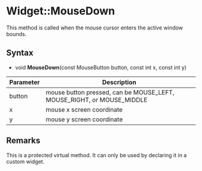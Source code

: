 # Widget::MouseDown

This method is called when the mouse cursor enters the active window bounds.

## Syntax

- void **MouseDown**(const MouseButton button, const int x, const int y)


| Parameter | Description |
|---|---|
| button | mouse button pressed, can be MOUSE_LEFT, MOUSE_RIGHT, or MOUSE_MIDDLE |
| x | mouse x screen coordinate |
| y | mouse y screen coordinate  |

## Remarks

This is a protected virtual method. It can only be used by declaring it in a custom widget.
